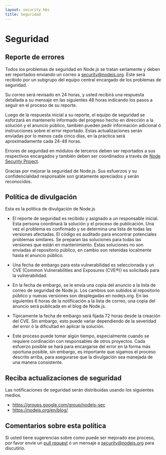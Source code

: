 ```yaml
---
layout: security.hbs
title: Seguridad
---
```


# Seguridad

## Reporte de errores

Todos los problemas de seguridad en Node.js se tratan seriamente y deben ser reportados enviando un correo a [security@nodejs.org](mailto:security@nodejs.org).
Este será recibido por un subgrupo del equipo central encargado de los problemas de seguridad.

Su correo será revisado en 24 horas, y usted recibirá una respuesta detallada a su mensaje en las siguientes 48 horas indicando los pasos a seguir en el proceso de su reporte.

Luego de la respuesta inicial a su reporte, el equipo de seguridad se esforzará en mantenerlo informado del progreso hecho en
dirección a la solución y el anuncio público, también pueden pedir información adicional ó instrucciones sobre el error reportado.
Estas actualizaciones serán enviadas por lo menos cada cinco días, en la práctica será aproximadamente cada 24-48 horas.

Errores de seguridad en módulos de terceros deben ser reportados a sus respectivos encargados y también deben ser coordinados
a través de [Node Security Project](https://nodesecurity.io).

Gracias por mejorar la seguridad de Node.js. Sus esfuerzos y su confidencialidad responsable son gratamente apreciados
y serán reconocidos.

## Política de divulgación

Esta es la política de divulgación de Node.js

- El reporte de seguridad es recibido y asignado a un responsable inicial. Esta persona coordinará la solución y el proceso
de publicación. Una vez el problema es confirmado y se determina una lista de todas las versiones afectadas. El código es auditado
para encontrar potenciales problemas similares. Se preparan las soluciones para todas las versiones que están en mantenimiento.
Estas soluciones no son enviadas al repositorio público, en cambio son retenidas localmente hasta el anuncio público.

- Una fecha de embargo para esta vulnerabilidad es seleccionada y un CVE (Common Vulnerabilities and Exposures (CVE®))
es solicitado para la vulnerabilidad.

- En la fecha de embargo, se le envía una copia del anuncio a la lista de correo de seguridad de Node.js. Los cambios son subidos al repositorio público y nuevas versiones son desplegadas en nodejs.org. En las siguientes 6 horas de la notificación a la lista de correo, una copia del anuncio será publicada en el blog de Node.js.

- Típicamente la fecha de embargo será fijada 72 horas desde la creación del CVE. Sin embargo, esto puede variar dependiendo de
la severidad del error ó la dificultad en aplicar la solución.

- Este proceso puede tomar algún tiempo, especialmente cuando se requiere cordinación con responsables de otros proyectos. Cada
esfuerzo posible se hará para encargarse del error en la forma más oportuna posible, sin embargo, es importante que sigamos el
proceso descrito arriba, para asegurarse que la divulgación sea manejada de una manera consistente.

## Reciba actualizaciones de seguridad

Las notificaciones de seguridad serán distribuidas usando los siguientes medios.

- <https://groups.google.com/group/nodejs-sec>
- <https://nodejs.org/en/blog/>

## Comentarios sobre esta política

Si usted tiene sugerencias sobre como puede ser mejorado ese proceso, por favor envíe un [pull request](https://github.com/nodejs/nodejs.org)
ó un mensaje a [security@nodejs.org](mailto:security@nodejs.org) para discutirlo.
